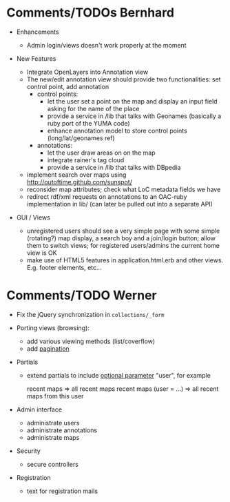 # Comments/TODOs Bernhard 

* Enhancements
    - Admin login/views doesn't work properly at the moment

* New Features
    - Integrate OpenLayers into Annotation view
    - The new/edit annotation view should provide two functionalities: set control point, add annotation
        - control points:
            - let the user set a point on the map and display an input field asking for the name of the place
            - provide a service in /lib that talks with Geonames (basically a ruby port of the YUMA code)
            - enhance annotation model to store control points (long/lat/geonames ref)
        - annotations:
            - let the user draw areas on on the map
            - integrate rainer's tag cloud
            - provide a service in /lib that talks with DBpedia
    - implement search over maps using http://outoftime.github.com/sunspot/
    - reconsider map attributes; check what LoC metadata fields we have
    - redirect rdf/xml requests on annotations to an OAC-ruby implementation in lib/ (can later be pulled out into a separate API)

* GUI / Views
    - unregistered users should see a very simple page with some simple (rotating?) map display, a search boy and a join/login button; allow them to switch views; for registered users/admins the current home view is OK
    - make use of HTML5 features in application.html.erb and other views. E.g. footer elements, etc...
    
        
# Comments/TODO Werner

- Fix the jQuery synchronization in `collections/_form`

- Porting views (browsing):
  - add various viewing methods (list/coverflow)
  - add [pagination](https://github.com/mislav/will_paginate)

- Partials
  - extend partials to include [optional parameter](http://stackoverflow.com/questions/2385525/how-to-have-an-optional-local-variable-in-a-partial-template-in-rails) "user", for example

    recent maps => all recent maps
    recent maps (user = ...) => all recent maps from this user
  
- Admin interface
  - administrate users
  - administrate annotations
  - administrate maps

- Security
  - secure controllers

- Registration
  - text for registration mails